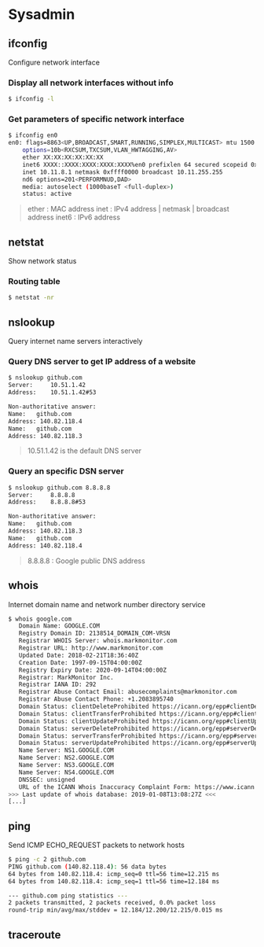 # Sysadmin
## ifconfig
Configure network interface
### Display all network interfaces without info
```bash
$ ifconfig -l
```
### Get parameters of specific network interface
```bash
$ ifconfig en0 
en0: flags=8863<UP,BROADCAST,SMART,RUNNING,SIMPLEX,MULTICAST> mtu 1500
	options=10b<RXCSUM,TXCSUM,VLAN_HWTAGGING,AV>
	ether XX:XX:XX:XX:XX:XX
	inet6 XXXX::XXXX:XXXX:XXXX:XXXX%en0 prefixlen 64 secured scopeid 0x4
	inet 10.11.8.1 netmask 0xffff0000 broadcast 10.11.255.255
	nd6 options=201<PERFORMNUD,DAD>
	media: autoselect (1000baseT <full-duplex>)
	status: active
```
> ether : MAC address
> inet : IPv4 address | netmask | broadcast address
> inet6 : IPv6 address
## netstat
Show network status
### Routing table
```bash
$ netstat -nr
```
## nslookup
Query internet name servers interactively
### Query DNS server to get IP address of a website
```bash
$ nslookup github.com
Server:		10.51.1.42
Address:	10.51.1.42#53

Non-authoritative answer:
Name:	github.com
Address: 140.82.118.4
Name:	github.com
Address: 140.82.118.3
```
> 10.51.1.42 is the default DNS server
### Query an specific DSN server 
```bash
$ nslookup github.com 8.8.8.8
Server:		8.8.8.8
Address:	8.8.8.8#53

Non-authoritative answer:
Name:	github.com
Address: 140.82.118.3
Name:	github.com
Address: 140.82.118.4
```
> 8.8.8.8 : Google public DNS address 
## whois
Internet domain name and network number directory service
```bash
$ whois google.com
   Domain Name: GOOGLE.COM
   Registry Domain ID: 2138514_DOMAIN_COM-VRSN
   Registrar WHOIS Server: whois.markmonitor.com
   Registrar URL: http://www.markmonitor.com
   Updated Date: 2018-02-21T18:36:40Z
   Creation Date: 1997-09-15T04:00:00Z
   Registry Expiry Date: 2020-09-14T04:00:00Z
   Registrar: MarkMonitor Inc.
   Registrar IANA ID: 292
   Registrar Abuse Contact Email: abusecomplaints@markmonitor.com
   Registrar Abuse Contact Phone: +1.2083895740
   Domain Status: clientDeleteProhibited https://icann.org/epp#clientDeleteProhibited
   Domain Status: clientTransferProhibited https://icann.org/epp#clientTransferProhibited
   Domain Status: clientUpdateProhibited https://icann.org/epp#clientUpdateProhibited
   Domain Status: serverDeleteProhibited https://icann.org/epp#serverDeleteProhibited
   Domain Status: serverTransferProhibited https://icann.org/epp#serverTransferProhibited
   Domain Status: serverUpdateProhibited https://icann.org/epp#serverUpdateProhibited
   Name Server: NS1.GOOGLE.COM
   Name Server: NS2.GOOGLE.COM
   Name Server: NS3.GOOGLE.COM
   Name Server: NS4.GOOGLE.COM
   DNSSEC: unsigned
   URL of the ICANN Whois Inaccuracy Complaint Form: https://www.icann.org/wicf/
>>> Last update of whois database: 2019-01-08T13:08:27Z <<<
[...]
```
## ping
Send ICMP ECHO_REQUEST packets to network hosts
```bash
$ ping -c 2 github.com
PING github.com (140.82.118.4): 56 data bytes
64 bytes from 140.82.118.4: icmp_seq=0 ttl=56 time=12.215 ms
64 bytes from 140.82.118.4: icmp_seq=1 ttl=56 time=12.184 ms

--- github.com ping statistics ---
2 packets transmitted, 2 packets received, 0.0% packet loss
round-trip min/avg/max/stddev = 12.184/12.200/12.215/0.015 ms
```
## traceroute

<!--stackedit_data:
eyJoaXN0b3J5IjpbMTA1OTc5NDk1NywxMzM2MzA4MTEwXX0=
-->